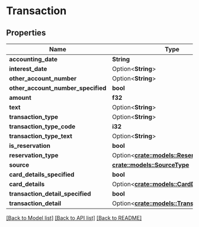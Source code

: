 # Transaction

## Properties

Name | Type | Description | Notes
------------ | ------------- | ------------- | -------------
**accounting_date** | **String** |  | 
**interest_date** | Option<**String**> |  | [optional]
**other_account_number** | Option<**String**> |  | [optional]
**other_account_number_specified** | **bool** |  | 
**amount** | **f32** |  | 
**text** | Option<**String**> |  | [optional]
**transaction_type** | Option<**String**> |  | [optional]
**transaction_type_code** | **i32** |  | 
**transaction_type_text** | Option<**String**> |  | [optional]
**is_reservation** | **bool** |  | 
**reservation_type** | Option<[**crate::models::ReservationType**](ReservationType.md)> |  | [optional]
**source** | [**crate::models::SourceType**](SourceType.md) |  | 
**card_details_specified** | **bool** |  | 
**card_details** | Option<[**crate::models::CardDetails**](CardDetails.md)> |  | [optional]
**transaction_detail_specified** | **bool** |  | 
**transaction_detail** | Option<[**crate::models::TransactionDetail**](TransactionDetail.md)> |  | [optional]

[[Back to Model list]](../README.md#documentation-for-models) [[Back to API list]](../README.md#documentation-for-api-endpoints) [[Back to README]](../README.md)


